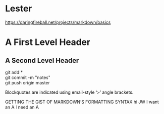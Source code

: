 # Lester

https://daringfireball.net/projects/markdown/basics

A First Level Header
====================

A Second Level Header
---------------------

git add *  
git commit -m "notes"  
git push origin master  


Blockquotes are indicated using email-style ‘>’ angle brackets.

GETTING THE GIST OF MARKDOWN’S FORMATTING SYNTAX
hi JW
I want an A
I need an A